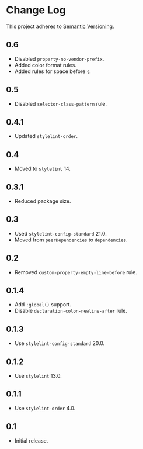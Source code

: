 # Change Log
This project adheres to [Semantic Versioning](http://semver.org/).

## 0.6
* Disabled `property-no-vendor-prefix`.
* Added color format rules.
* Added rules for space before `{`.

## 0.5
* Disabled `selector-class-pattern` rule.

## 0.4.1
* Updated `stylelint-order`.

## 0.4
* Moved to `stylelint` 14.

## 0.3.1
* Reduced package size.

## 0.3
* Used `stylelint-config-standard` 21.0.
* Moved from `peerDependencies` to `dependencies`.

## 0.2
* Removed `custom-property-empty-line-before` rule.

## 0.1.4
* Add `:global()` support.
* Disable `declaration-colon-newline-after` rule.

## 0.1.3
* Use `stylelint-config-standard` 20.0.

## 0.1.2
* Use `stylelint` 13.0.

## 0.1.1
* Use `stylelint-order` 4.0.

## 0.1
* Initial release.
